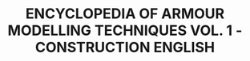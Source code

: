---
layout: product
title: "ENCYCLOPEDIA OF ARMOUR MODELLING TECHNIQUES VOL. 1 - CONSTRUCTION ENGLISH"
price: "3500" 
desc: "Enciklopedija tom 1"
img_path: "/assets/img/A.MIG-6150.webp"
brand: "AMMO"
available: false
special_offer: false
new: false
soon: false
cat: "090000"
subcat: "090100"
subsubcat: "090101"
sifra: "A.MIG-6150"
popular: false
spec: false
---